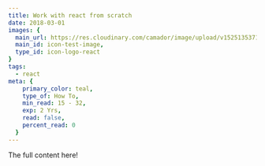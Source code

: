 ```yaml
---
title: Work with react from scratch
date: 2018-03-01
images: {
  main_url: https://res.cloudinary.com/camador/image/upload/v1525135371/webfolio/deslog-2018-4-8.jpg,
  main_id: icon-test-image,
  type_id: icon-logo-react
}
tags:
  - react
meta: {
    primary_color: teal,
    type_of: How To,
    min_read: 15 - 32,
    exp: 2 Yrs,
    read: false,
    percent_read: 0
  }
---
```


The full content here!
